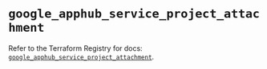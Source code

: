 # `google_apphub_service_project_attachment`

Refer to the Terraform Registry for docs: [`google_apphub_service_project_attachment`](https://registry.terraform.io/providers/hashicorp/google/5.23.0/docs/resources/apphub_service_project_attachment).
